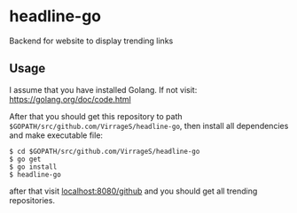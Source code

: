 # headline-go
Backend for website to display trending links

## Usage

I assume that you have installed Golang. If not visit: https://golang.org/doc/code.html


After that you should get this repository to path
`$GOPATH/src/github.com/VirrageS/headline-go`, then install all dependencies and make executable file:

    $ cd $GOPATH/src/github.com/VirrageS/headline-go
    $ go get
    $ go install
    $ headline-go

after that visit [localhost:8080/github](http://localhost:8080/github) and you should get all trending repositories.
